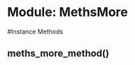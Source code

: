 # Module: MethsMore
    




#Instance Methods
## meths_more_method() [](#method-i-meths_more_method)


